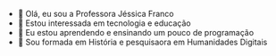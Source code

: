 - 👋 Olá, eu sou a Professora Jéssica Franco
- 👀 Estou interessada em tecnologia e educação
- 🌱 Eu estou aprendendo e ensinando um pouco de programação
- 💞️ Sou formada em História e pesquisaora em Humanidades Digitais

